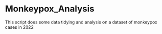 # Monkeypox_Analysis
This script does some data tidying and analysis on a dataset of monkeypox cases in 2022
